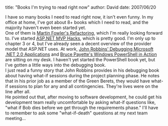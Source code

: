 
title: "Books I'm trying to read right now"
author: David
date: 2007/06/20

I have so many books I need to read right now, it isn't even funny. In my office at home, I've got about 8+ books which I need to read, and the majority haven't even been started yet.  
One of them is [Martin Fowler's Refactoring](http://www.amazon.com/exec/obidos/ASIN/0201485672), which I'm really looking forward to. I've started [ASP.NET MVP Hacks](http://www.amazon.com/ASP-NET-2-0-Hacks-David-Yack/dp/0764597663), which is pretty good. I'm only up to chapter 3 or 4, but I've already seen a decent overview of the provider model that ASP.NET uses. 
At work, [John Robbins' Debugging Microsoft .NET 2.0 Applications](http://www.amazon.com/Debugging-Microsoft-NET-2-0-Applications/dp/0735622027) and [Bruce Payette's Windows PowerShell in Action](http://www.amazon.com/Windows-PowerShell-Action-Bruce-Payette/dp/1932394907) are sitting on my desk. I haven't yet started the PowerShell book yet, but I've gotten a little ways into the debugging book.  
I just read a funny story that John Robbins provides in his debugging book about having what-if sessions during the project planning phase. He notes that in his prior job as a member of the Green Berets, they would have what-if sessions to plan for any and all contingencies. They're lives were on the line after all.  
He pointed out that, after moving to software development, he could get his development team really uncomfortable by asking what-if questions like, "what if Bob dies before we get through the requirements phase." I'll have to remember to ask some "what-if-death" questions at my next team meeting...
